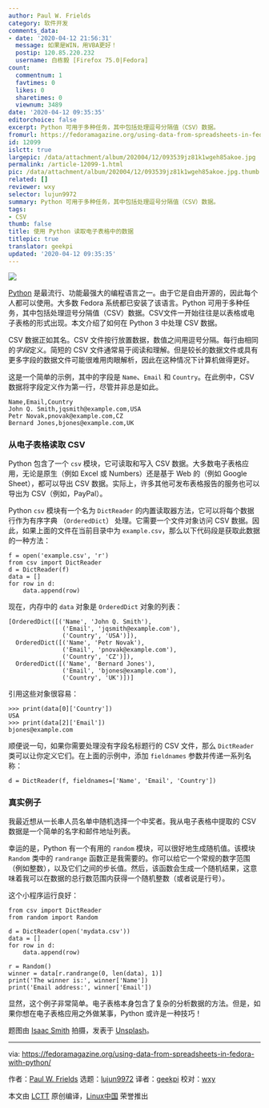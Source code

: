 ```yaml
---
author: Paul W. Frields
category: 软件开发
comments_data:
- date: '2020-04-12 21:56:31'
  message: 如果是WIN，用VBA更好！
  postip: 120.85.220.232
  username: 白栋毅 [Firefox 75.0|Fedora]
count:
  commentnum: 1
  favtimes: 0
  likes: 0
  sharetimes: 0
  viewnum: 3489
date: '2020-04-12 09:35:35'
editorchoice: false
excerpt: Python 可用于多种任务，其中包括处理逗号分隔值（CSV）数据。
fromurl: https://fedoramagazine.org/using-data-from-spreadsheets-in-fedora-with-python/
id: 12099
islctt: true
largepic: /data/attachment/album/202004/12/093539jz81k1wgeh85akoe.jpg
permalink: /article-12099-1.html
pic: /data/attachment/album/202004/12/093539jz81k1wgeh85akoe.jpg.thumb.jpg
related: []
reviewer: wxy
selector: lujun9972
summary: Python 可用于多种任务，其中包括处理逗号分隔值（CSV）数据。
tags:
- CSV
thumb: false
title: 使用 Python 读取电子表格中的数据
titlepic: true
translator: geekpi
updated: '2020-04-12 09:35:35'
---
```


![](/data/attachment/album/202004/12/093539jz81k1wgeh85akoe.jpg)


[Python](https://python.org) 是最流行、功能最强大的编程语言之一。由于它是自由开源的，因此每个人都可以使用。大多数 Fedora 系统都已安装了该语言。Python 可用于多种任务，其中包括处理逗号分隔值（CSV）数据。CSV文件一开始往往是以表格或电子表格的形式出现。本文介绍了如何在 Python 3 中处理 CSV 数据。


CSV 数据正如其名。CSV 文件按行放置数据，数值之间用逗号分隔。每行由相同的*字段*定义。简短的 CSV 文件通常易于阅读和理解。但是较长的数据文件或具有更多字段的数据文件可能很难用肉眼解析，因此在这种情况下计算机做得更好。


这是一个简单的示例，其中的字段是 `Name`、`Email` 和 `Country`。在此例中，CSV 数据将字段定义作为第一行，尽管并非总是如此。



```
Name,Email,Country
John Q. Smith,jqsmith@example.com,USA
Petr Novak,pnovak@example.com,CZ
Bernard Jones,bjones@example.com,UK
```

### 从电子表格读取 CSV


Python 包含了一个 `csv` 模块，它可读取和写入 CSV 数据。大多数电子表格应用，无论是原生（例如 Excel 或 Numbers）还是基于 Web 的（例如 Google Sheet），都可以导出 CSV 数据。实际上，许多其他可发布表格报告的服务也可以导出为 CSV（例如，PayPal）。


Python `csv` 模块有一个名为 `DictReader` 的内置读取器方法，它可以将每个数据行作为有序字典 （`OrderedDict`） 处理。它需要一个文件对象访问 CSV 数据。因此，如果上面的文件在当前目录中为 `example.csv`，那么以下代码段是获取此数据的一种方法：



```
f = open('example.csv', 'r')
from csv import DictReader
d = DictReader(f)
data = []
for row in d:
    data.append(row)
```

现在，内存中的 `data` 对象是 `OrderedDict` 对象的列表：



```
[OrderedDict([('Name', 'John Q. Smith'),
               ('Email', 'jqsmith@example.com'),
               ('Country', 'USA')]),
  OrderedDict([('Name', 'Petr Novak'),
               ('Email', 'pnovak@example.com'),
               ('Country', 'CZ')]),
  OrderedDict([('Name', 'Bernard Jones'),
               ('Email', 'bjones@example.com'),
               ('Country', 'UK')])]
```

引用这些对象很容易：



```
>>> print(data[0]['Country'])
USA
>>> print(data[2]['Email'])
bjones@example.com
```

顺便说一句，如果你需要处理没有字段名标题行的 CSV 文件，那么 `DictReader` 类可以让你定义它们。在上面的示例中，添加 `fieldnames` 参数并传递一系列名称：



```
d = DictReader(f, fieldnames=['Name', 'Email', 'Country'])
```

### 真实例子


我最近想从一长串人员名单中随机选择一个中奖者。我从电子表格中提取的 CSV 数据是一个简单的名字和邮件地址列表。


幸运的是，Python 有一个有用的 `random` 模块，可以很好地生成随机值。该模块 `Random` 类中的 `randrange` 函数正是我需要的。你可以给它一个常规的数字范围（例如整数），以及它们之间的步长值。然后，该函数会生成一个随机结果，这意味着我可以在数据的总行数范围内获得一个随机整数（或者说是行号）。


这个小程序运行良好：



```
from csv import DictReader
from random import Random

d = DictReader(open('mydata.csv'))
data = []
for row in d:
    data.append(row)

r = Random()
winner = data[r.randrange(0, len(data), 1)]
print('The winner is:', winner['Name'])
print('Email address:', winner['Email'])
```

显然，这个例子非常简单。电子表格本身包含了复杂的分析数据的方法。但是，如果你想在电子表格应用之外做某事，Python 或许是一种技巧！


题图由 [Isaac Smith](https://unsplash.com/@isaacmsmith?utm_source=unsplash&utm_medium=referral&utm_content=creditCopyText) 拍摄，发表于 [U​​nsplash](https://unsplash.com/s/photos/spreadsheets?utm_source=unsplash&utm_medium=referral&utm_content=creditCopyText)。




---


via: <https://fedoramagazine.org/using-data-from-spreadsheets-in-fedora-with-python/>


作者：[Paul W. Frields](https://fedoramagazine.org/author/pfrields/) 选题：[lujun9972](https://github.com/lujun9972) 译者：[geekpi](https://github.com/geekpi) 校对：[wxy](https://github.com/wxy)


本文由 [LCTT](https://github.com/LCTT/TranslateProject) 原创编译，[Linux中国](https://linux.cn/) 荣誉推出